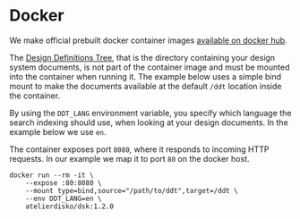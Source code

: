 # Docker

We make official prebuilt docker container images
[available on docker hub](https://cloud.docker.com/u/atelierdisko/repository/registry-1.docker.io/atelierdisko/dsk).

The [Design Definitions Tree](/The-Design-Definitions-Tree), that is
the directory containing your design system documents, is not part of the container
image and must be mounted into the container when running it. The example below
uses a simple bind mount to make the documents available at the default `/ddt`
location inside the container.

By using the `DDT_LANG` environment variable, you specify which language the
search indexing should use, when looking at your design documents. In the example
below we use `en`.

The container exposes port `8080`, where it responds to incoming HTTP requests. In
our example we map it to port `80` on the docker host.

```
docker run --rm -it \
	--expose :80:8080 \
	--mount type=bind,source="/path/to/ddt",target=/ddt \
	--env DDT_LANG=en \
	atelierdisko/dsk:1.2.0
```
